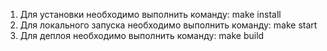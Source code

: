 1) Для установки необходимо выполнить команду: make install
2) Для локального запуска необходимо выполнить команду: make start
3) Для деплоя необходимо выполнить команду: make build
